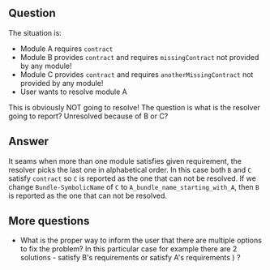 ## Question

The situation is:
 - Module A requires `contract`
 - Module B provides `contract` and requires `missingContract` not provided by any module!
 - Module C provides `contract` and requires `anotherMissingContract` not provided by any module!
 - User wants to resolve module A

This is obviously NOT going to resolve! The question is what is the resolver going to report? Unresolved because of B or C?

## Answer

It seams when more than one module satisfies given requirement, the resolver picks the last one in alphabetical order. In this case both `B` and `C` satisfy `contract` so `C` is reported as the one that can not be resolved. If we change `Bundle-SymbolicName` of `C` to `A_bundle_name_starting_with_A`, then `B` is reported as the one that can not be resolved.

## More questions

 - What is the proper way to inform the user that there are multiple options to fix the problem? In this particular case for example there are 2 solutions - satisfy B's requirements or satisfy A's requirements ) ?